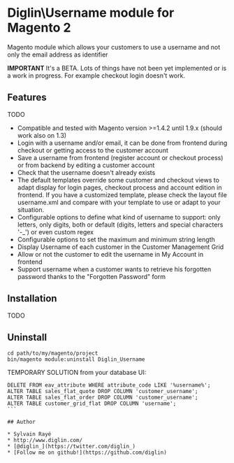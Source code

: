 # Diglin\Username module for Magento 2 #

Magento module which allows your customers to use a username and not only the email address as identifier

**IMPORTANT**
It's a BETA. Lots of things have not been yet implemented or is a work in progress. For example checkout login doesn't work.

## Features

TODO

- Compatible and tested with Magento version >=1.4.2 until 1.9.x (should work also on 1.3)
- Login with a username and/or email, it can be done from frontend during checkout or getting access to the customer account
- Save a username from frontend (register account or checkout process) or from backend by editing a customer account
- Check that the username doesn't already exists
- The default templates override some customer and checkout views to adapt display for login pages, checkout process and account edition in frontend. If you have a customized template, please check the layout file username.xml and compare with your template to use or adapt to your situation.
- Configurable options to define what kind of username to support: only letters, only digits, both or default (digits, letters and special characters '-_') or even custom regex
- Configurable options to set the maximum and minimum string length
- Display Username of each customer in the Customer Management Grid
- Allow or not the customer to edit the username in My Account in frontend
- Support username when a customer wants to retrieve his forgotten password thanks to the "Forgotten Password" form

## Installation

TODO 

## Uninstall

```
cd path/to/my/magento/project
bin/magento module:uninstall Diglin_Username
```

TEMPORARY SOLUTION from your database UI:
````
DELETE FROM eav_attribute WHERE attribute_code LIKE '%username%';
ALTER TABLE sales_flat_quote DROP COLUMN 'customer_username'; 
ALTER TABLE sales_flat_order DROP COLUMN 'customer_username';
ALTER TABLE customer_grid_flat DROP COLUMN 'username';
```

## Author

* Sylvain Rayé
* http://www.diglin.com/
* [@diglin_](https://twitter.com/diglin_)
* [Follow me on github!](https://github.com/diglin)
